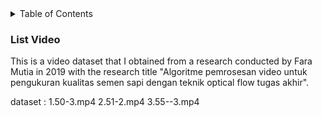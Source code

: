 <!-- TABLE OF CONTENTS -->
<details>
  <summary>Table of Contents</summary>
  <ol>
    <li>
      <a href="#about-the-project">About The dataset</a>
      <ul>
        <li><a href="#built-with">List Video</a></li>
      </ul>
    </li>
  </ol>
</details>

### List Video
This is a video dataset that I obtained from a research conducted by Fara Mutia in 2019 with the research title "Algoritme pemrosesan video untuk pengukuran kualitas semen sapi dengan teknik optical flow tugas akhir".

dataset :
1.50-3.mp4
2.51-2.mp4
3.55--3.mp4